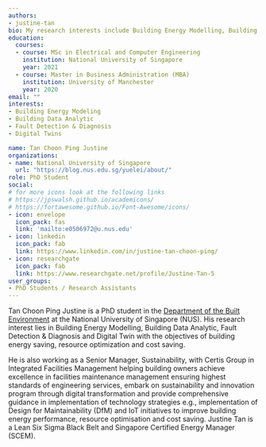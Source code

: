 ```yaml
---
authors:
- justine-tan
bio: My research interests include Building Energy Modelling, Building Data Analytic, Fault Detection & Diagnosis.
education:
  courses:
  - course: MSc in Electrical and Computer Engineering 
    institution: National University of Singapore
    year: 2021
  - course: Master in Business Administration (MBA)
    institution: University of Manchester
    year: 2020
email: ""
interests:
- Building Energy Modeling
- Building Data Analytic
- Fault Detection & Diagnosis
- Digital Twins

name: Tan Choon Ping Justine
organizations:
- name: National University of Singapore
  url: "https://blog.nus.edu.sg/yuelei/about/"
role: PhD Student
social:
# for more icons look at the following links
# https://jpswalsh.github.io/academicons/
# https://fortawesome.github.io/Font-Awesome/icons/
- icon: envelope
  icon_pack: fas
  link: 'mailto:e0506972@u.nus.edu'
- icon: linkedin
  icon_pack: fab
  link: https://www.linkedin.com/in/justine-tan-choon-ping/
- icon: researchgate
  icon_pack: fab
  link: https://www.researchgate.net/profile/Justine-Tan-5
user_groups:
- PhD Students / Research Assistants
---
```

Tan Choon Ping Justine is a PhD student in the [Department of the Built Environment](http://www.dbe.nus.edu.sg) at the National University of Singapore (NUS). His research interest lies in Building Energy Modelling, Building Data Analytic, Fault Detection & Diagnosis and Digital Twin with the objectives of building energy saving, resource optimization and cost saving. 

He is also working as a Senior Manager, Sustainability, with Certis Group in Integrated Facilities Management helping building owners achieve excellence in facilities maintenance management ensuring highest standards of engineering services, embark on sustainability and innovation program through digital transformation and provide comprehensive guidance in implementation of technology strategies e.g., implementation of Design for Maintainability (DfM) and IoT initiatives to improve building energy performance, resource optimisation and cost saving. Justine Tan is a Lean Six Sigma Black Belt and Singapore Certified Energy Manager (SCEM).

